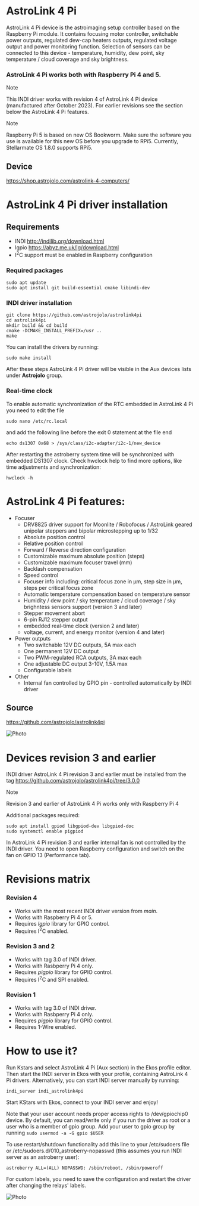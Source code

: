# AstroLink 4 Pi
AstroLink 4 Pi device is the astroimaging setup controller based on the Raspberry Pi module. It contains focusing motor controller, switchable power outputs, regulated dew-cap heaters outputs, regulated voltage output and power monitoring function. Selection of sensors can be connected to this device - temperature, humidity, dew point, sky temperature / cloud coverage and sky brightness.
### AstroLink 4 Pi works both with Raspberry Pi 4 and 5. 

> [!NOTE]
> This INDI driver works with revision 4 of AstroLink 4 Pi device (manufactured after October 2023). For earlier revisions see the section below the AstroLink 4 Pi features.

> [!NOTE]
> Raspberry Pi 5 is based on new OS Bookworm. Make sure the software you use is available for this new OS before you upgrade to RPi5. Currently, Stellarmate OS 1.8.0 supports RPi5. 

## Device
https://shop.astrojolo.com/astrolink-4-computers/


# AstroLink 4 Pi driver installation
## Requirements
* INDI http://indilib.org/download.html
* lgpio https://abyz.me.uk/lg/download.html 
* I<sup>2</sup>C support must be enabled in Raspberry configuration

### Required packages
```
sudo apt update
sudo apt install git build-essential cmake libindi-dev
```
### INDI driver installation
```
git clone https://github.com/astrojolo/astrolink4pi
cd astrolink4pi
mkdir build && cd build
cmake -DCMAKE_INSTALL_PREFIX=/usr ..
make
```
You can install the drivers by running:
```
sudo make install
```
After these steps AstroLink 4 Pi driver will be visible in the Aux devices lists under **Astrojolo** group.

### Real-time clock
To enable automatic synchronization of the RTC embedded in AstroLink 4 Pi you need to edit the file
```
sudo nano /etc/rc.local
```
and add the following line before the exit 0 statement at the file end
```
echo ds1307 0x68 > /sys/class/i2c-adapter/i2c-1/new_device
```
After restarting the astroberry system time will be synchronized with embedded DS1307 clock.
Check hwclock help to find more options, like time adjustments and synchronization:
```
hwclock -h
```

# AstroLink 4 Pi features:
* Focuser
  - DRV8825 driver support for Moonlite / Robofocus / AstroLink geared unipolar steppers and bipolar microstepping up to 1/32
  - Absolute position control
  - Relative position control
  - Forward / Reverse direction configuration
  - Customizable maximum absolute position (steps)
  - Customizable maximum focuser travel (mm)
  - Backlash compensation
  - Speed control
  - Focuser info including: critical focus zone in μm, step size in μm, steps per critical focus zone
  - Automatic temperature compensation based on temperature sensor
  - Humidity / dew point / sky temperature / cloud coverage / sky brighntess sensors support (version 3 and later)
  - Stepper movement abort
  - 6-pin RJ12 stepper output
  - embedded real-time clock (version 2 and later)
  - voltage, current, and energy monitor (version 4 and later)
* Power outputs
  - Two switchable 12V DC outputs, 5A max each
  - One permanent 12V DC output
  - Two PWM-regulated RCA outputs, 3A max each
  - One adjustable DC output 3-10V, 1.5A max
  - Configurable labels
* Other
  - Internal fan controlled by GPIO pin - controlled automatically by INDI driver

## Source
https://github.com/astrojolo/astrolink4pi

![Photo](/images/astrolink4pi-banner.jpg)

# Devices revision 3 and earlier
INDI driver AstroLink 4 Pi revision 3 and earlier must be installed from the tag https://github.com/astrojolo/astrolink4pi/tree/3.0.0

> [!NOTE]
> Revision 3 and earlier of AstroLink 4 Pi works only with Raspberry Pi 4

Additional packages required:
```
sudo apt install gpiod libgpiod-dev libgpiod-doc
sudo systemctl enable pigpiod
```
In AstroLink 4 Pi revision 3 and earlier internal fan is not controlled by the INDI driver. You need to open Raspberry configuration and switch on the fan on GPIO 13 (Performance tab).

# Revisions matrix
### Revision 4
* Works with the most recent INDI driver version from _main_.
* Works with Raspberry Pi 4 or 5.
* Requires _lgpio_ library for GPIO control.
* Requires I<sup>2</sup>C enabled.
### Revision 3 and 2
* Works with tag 3.0 of INDI driver.
* Works with Rasbperry Pi 4 only.
* Requires _pigpio_ library for GPIO control.
* Requires I<sup>2</sup>C and SPI enabled.
### Revision 1
* Works with tag 3.0 of INDI driver.
* Works with Rasbperry Pi 4 only.
* Requires _pigpio_ library for GPIO control.
* Requires 1-Wire enabled.

# How to use it?
Run Kstars and select AstroLink 4 Pi (Aux section) in the Ekos profile editor. Then start the INDI server in Ekos with your profile, containing AstroLink 4 Pi drivers. Alternatively, you can start INDI server manually by running:
```
indi_server indi_astrolink4pi
```
Start KStars with Ekos, connect to your INDI server and enjoy!

Note that your user account needs proper access rights to /dev/gpiochip0 device. By default, you can read/write only if you run the driver as root or a user who is a member of gpio group. Add your user to gpio group by running ```sudo usermod -a -G gpio $USER```

To use restart/shutdown functionality add this line to your /etc/sudoers file or /etc/sudoers.d/010_astroberry-nopasswd (this assumes you run INDI server as an astroberry user):
```
astroberry ALL=(ALL) NOPASSWD: /sbin/reboot, /sbin/poweroff
```

For custom labels, you need to save the configuration and restart the driver after changing the relays' labels.

![Photo](/images/al4pi-interior-v3.JPG)
